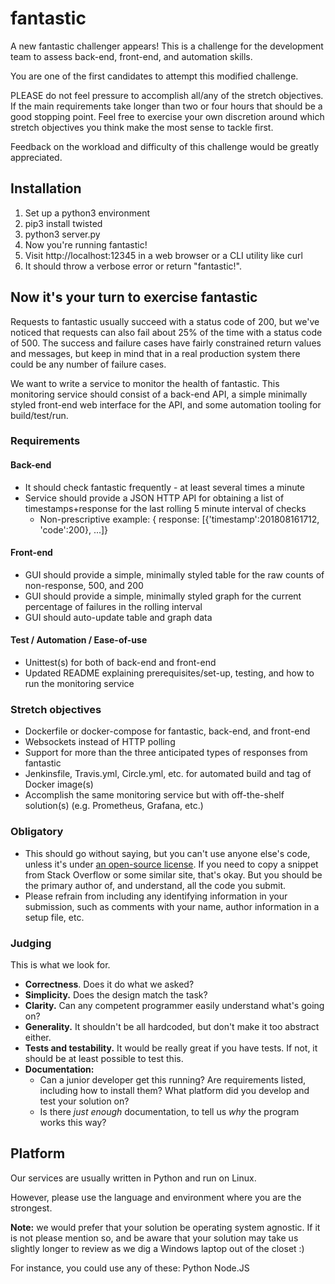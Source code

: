 # fantastic

A new fantastic challenger appears! This is a challenge for the development team to assess back-end, front-end, and automation skills.

You are one of the first candidates to attempt this modified challenge. 

PLEASE do not feel pressure to accomplish all/any of the stretch objectives. If the main requirements take longer than two or four hours that should be a good stopping point.
Feel free to exercise your own discretion around which stretch objectives you think make the most sense to tackle first.

Feedback on the workload and difficulty of this challenge would be greatly appreciated.

## Installation

 1. Set up a python3 environment
 2. pip3 install twisted
 3. python3 server.py
 4. Now you're running fantastic!
 5. Visit http://localhost:12345 in a web browser or a CLI utility like curl
 6. It should throw a verbose error or return "fantastic!".

## Now it's your turn to exercise fantastic

Requests to fantastic usually succeed with a status code of 200, but we've noticed that requests can also fail about 25% of the time with a
status code of 500. The success and failure cases have fairly constrained return values and messages, but keep in mind that in a real production 
system there could be any number of failure cases. 

We want to write a service to monitor the health of fantastic. This monitoring service should consist of a back-end API, a simple minimally styled front-end web interface for the API, and some automation tooling for build/test/run.

### Requirements

#### Back-end
* It should check fantastic frequently - at least several times a minute
* Service should provide a JSON HTTP API for obtaining a list of timestamps+response for the last rolling 5 minute interval of checks 
  * Non-prescriptive example: { response: [{'timestamp':201808161712, 'code':200}, ...]}

#### Front-end
* GUI should provide a simple, minimally styled table for the raw counts of non-response, 500, and 200
* GUI should provide a simple, minimally styled graph for the current percentage of failures in the rolling interval
* GUI should auto-update table and graph data

#### Test / Automation / Ease-of-use
* Unittest(s) for both of back-end and front-end
* Updated README explaining prerequisites/set-up, testing, and how to run the monitoring service

### Stretch objectives
* Dockerfile or docker-compose for fantastic, back-end, and front-end
* Websockets instead of HTTP polling 
* Support for more than the three anticipated types of responses from fantastic
* Jenkinsfile, Travis.yml, Circle.yml, etc. for automated build and tag of Docker image(s)
* Accomplish the same monitoring service but with off-the-shelf solution(s) (e.g. Prometheus, Grafana, etc.)

### Obligatory

* This should go without saying, but you can't use anyone else's code, unless it's under [an open-source license](http://opensource.org/licenses).
  If you need to copy a snippet from Stack Overflow or some similar site, that's okay. But you should 
  be the primary author of, and understand, all the code you submit.
* Please refrain from including any identifying information in your submission, such as comments with your name, author information in a setup file, etc.

### Judging

This is what we look for.

* **Correctness**. Does it do what we asked?
* **Simplicity.** Does the design match the task?
* **Clarity.** Can any competent programmer easily understand what's going on?
* **Generality.** It shouldn't be all hardcoded, but don't make it too abstract either.
* **Tests and testability.** It would be really great if you have tests. If not, it should be
  at least possible to test this.
* **Documentation:**
  * Can a junior developer get this running? Are requirements listed, including how to install them? What platform did you develop and test your solution on?
  * Is there *just enough* documentation, to tell us *why* the program works this way?

## Platform

Our services are usually written in Python and run on Linux.

However, please use the language and environment where you are the strongest.

**Note:** we would prefer that your solution be operating system agnostic. If it is not please mention so, and
be aware that your solution may take us slightly longer to review as we dig a Windows laptop out of the closet :)

For instance, you could use any of these:
    Python
    Node.JS               
